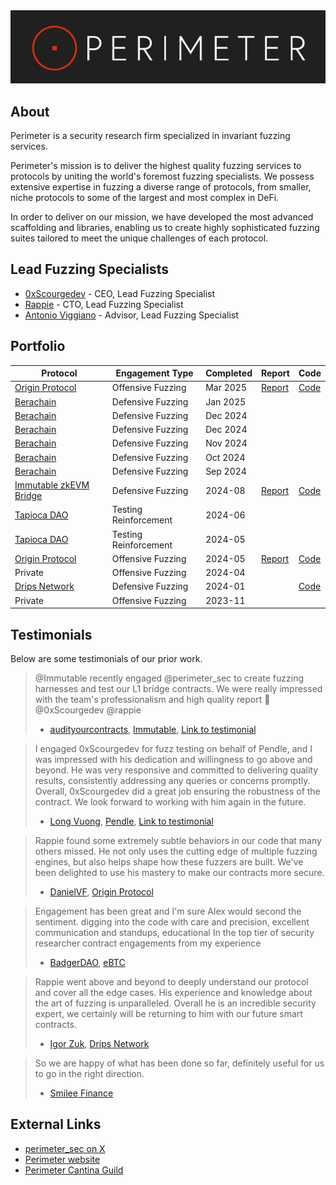 <img src="../assets/perimeter-logo.png" alt="Perimeter Logo">

## About
Perimeter is a security research firm specialized in invariant fuzzing services.

Perimeter's mission is to deliver the highest quality fuzzing services to protocols by uniting the world's foremost fuzzing specialists. We possess extensive expertise in fuzzing a diverse range of protocols, from smaller, niche protocols to some of the largest and most complex in DeFi. 

In order to deliver on our mission, we have developed the most advanced scaffolding and libraries, enabling us to create highly sophisticated fuzzing suites tailored to meet the unique challenges of each protocol.

## Lead Fuzzing Specialists
- [0xScourgedev](Portfolio%20-%200xScourgedev.md) - CEO, Lead Fuzzing Specialist
- [Rappie](Portfolio%20-%20Rappie.md) - CTO, Lead Fuzzing Specialist
- [Antonio Viggiano](Portfolio%20-%20Antonio%20Viggiano.md) - Advisor, Lead Fuzzing Specialist

## Portfolio

| Protocol                                                              | Engagement Type       | Completed | Report                                                                                                                                   | Code                                                                                       |
| --------------------------------------------------------------------- | --------------------- | --------- | ---------------------------------------------------------------------------------------------------------------------------------------- | ------------------------------------------------------------------------------------------ |
| [Origin Protocol](https://www.originprotocol.com/)                    | Offensive Fuzzing     | Mar 2025  | [Report](https://github.com/perimetersec/resources/blob/main/reports/Origin%20Protocol%20WOETH%20-%20Fuzzing%20Report.pdf)             | [Code](https://github.com/perimetersec/origin-woeth-fuzz)                                |
| [Berachain](https://www.berachain.com)                                | Defensive Fuzzing     | Jan 2025  |                                                                                                                                          |                                                                                            |
| [Berachain](https://www.berachain.com)                                | Defensive Fuzzing     | Dec 2024  |                                                                                                                                          |                                                                                            |
| [Berachain](https://www.berachain.com)                                | Defensive Fuzzing     | Dec 2024  |                                                                                                                                          |                                                                                            |
| [Berachain](https://www.berachain.com)                                | Defensive Fuzzing     | Nov 2024  |                                                                                                                                          |                                                                                            |
| [Berachain](https://www.berachain.com)                                | Defensive Fuzzing     | Oct 2024  |                                                                                                                                          |                                                                                            |
| [Berachain](https://www.berachain.com)                                | Defensive Fuzzing     | Sep 2024  |                                                                                                                                          |                                                                                            |
| [Immutable zkEVM Bridge](https://toolkit.immutable.com/squid-bridge/) | Defensive Fuzzing     | 2024-08   | [Report](https://github.com/perimetersec/resources/blob/main/reports/Immutable%20zkEVM%20Bridge%20-%20Fuzzing%20Report.pdf)              | [Code](https://github.com/perimetersec/zkevm-bridge-contracts-fuzz/tree/main/test/fuzzing) |
| [Tapioca DAO](https://www.tapioca.xyz)                                | Testing Reinforcement | 2024-06   |                                                                                                                                          |                                                                                            |
| [Tapioca DAO](https://www.tapioca.xyz)                                | Testing Reinforcement | 2024-05   |                                                                                                                                          |                                                                                            |
| [Origin Protocol](https://www.originprotocol.com/)                    | Offensive Fuzzing     | 2024-05   | [Report](https://github.com/perimetersec/origin-oeth-fuzzing/blob/main/reports/Origin%20Protocol%20OETHVault%20-%20Fuzzing%20Report.pdf) | [Code](https://github.com/perimetersec/origin-oeth-fuzzing/tree/main/src/fuzz/oethvault)   |
| Private                                                               | Offensive Fuzzing     | 2024-04   |                                                                                                                                          |                                                                                            |
| [Drips Network](https://www.drips.network/)                           | Defensive Fuzzing     | 2024-01   |                                                                                                                                          | [Code](https://github.com/perimetersec/drips-fuzzing/tree/main/src/echidna)                |
| Private                                                               | Offensive Fuzzing     | 2023-11   |                                                                                                                                          |                                                                                            |


## Testimonials
Below are some testimonials of our prior work.

> @Immutable recently engaged @perimeter_sec to create fuzzing harnesses and test our L1 bridge contracts. We were really impressed with the team's professionalism and high quality report 🙏 @0xScourgedev @rappie
> - [audityourcontracts](https://x.com/AuditUrContract), [Immutable](https://www.immutable.com), [Link to testimonial](https://x.com/AuditUrContract/status/1844180704483213505)

> I engaged 0xScourgedev for fuzz testing on behalf of Pendle, and I was impressed with his dedication and willingness to go above and beyond. He was very responsive and committed to delivering quality results, consistently addressing any queries or concerns promptly. Overall, 0xScourgedev did a great job ensuring the robustness of the contract. We look forward to working with him again in the future.
> - [Long Vuong](https://x.com/unclegrandpa925), [Pendle](https://www.pendle.finance), [Link to testimonial](https://x.com/0xScourgedev/status/1801298332947517713)

> Rappie found some extremely subtle behaviors in our code that many others missed. He not only uses the cutting edge of multiple fuzzing engines, but also helps shape how these fuzzers are built. We've been delighted to use his mastery to make our contracts more secure.
> 
> - [DanielVF](https://x.com/danielvf), [Origin Protocol](https://www.originprotocol.com/)

> Engagement has been great and I'm sure Alex would second the sentiment. digging into the code with care and precision, excellent communication and standups, educational
> In the top tier of security researcher contract engagements from my experience
> - [BadgerDAO](https://x.com/BadgerDAO), [eBTC](https://x.com/eBTCprotocol)

> Rappie went above and beyond to deeply understand our protocol and cover all the edge cases. His experience and knowledge about the art of fuzzing is unparalleled. Overall he is an incredible security expert, we certainly will be returning to him with our future smart contracts.
>
> - [Igor Zuk](https://x.com/code_sandwich), [Drips Network](https://www.drips.network/)

> So we are happy of what has been done so far, definitely useful for us to go in the right direction.
> - [Smilee Finance](https://x.com/SmileeFinance)

## External Links
- [perimeter_sec on X](https://x.com/perimeter_sec)
- [Perimeter website](https://perimetersec.io)
- [Perimeter Cantina Guild](https://cantina.xyz/guilds/perimeter)
